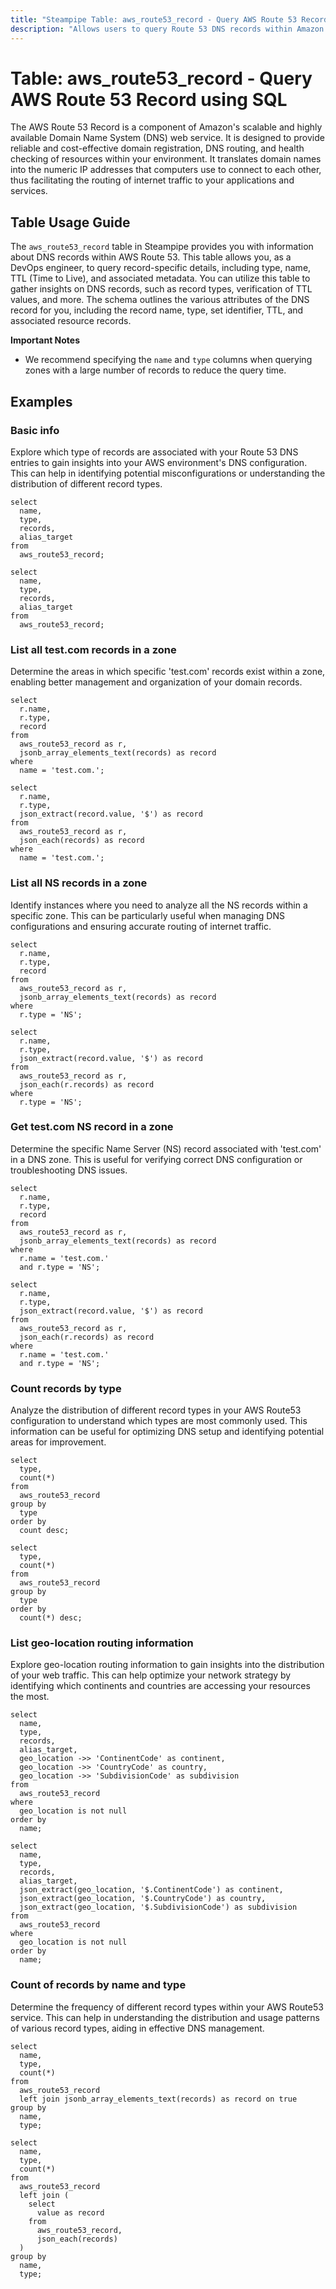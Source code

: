 ```yaml
---
title: "Steampipe Table: aws_route53_record - Query AWS Route 53 Record using SQL"
description: "Allows users to query Route 53 DNS records within Amazon Web Services. The `aws_route53_record` table in Steampipe provides information about DNS records within AWS Route 53. This table allows DevOps engineers to query record-specific details, including type, name, TTL, and associated metadata. Users can utilize this table to gather insights on DNS records, such as record types, verification of TTL values, and more."
---
```


# Table: aws_route53_record - Query AWS Route 53 Record using SQL

The AWS Route 53 Record is a component of Amazon's scalable and highly available Domain Name System (DNS) web service. It is designed to provide reliable and cost-effective domain registration, DNS routing, and health checking of resources within your environment. It translates domain names into the numeric IP addresses that computers use to connect to each other, thus facilitating the routing of internet traffic to your applications and services.

## Table Usage Guide

The `aws_route53_record` table in Steampipe provides you with information about DNS records within AWS Route 53. This table allows you, as a DevOps engineer, to query record-specific details, including type, name, TTL (Time to Live), and associated metadata. You can utilize this table to gather insights on DNS records, such as record types, verification of TTL values, and more. The schema outlines the various attributes of the DNS record for you, including the record name, type, set identifier, TTL, and associated resource records.

**Important Notes**
- We recommend specifying the `name` and `type` columns when querying zones with a large number of records to reduce the query time.

## Examples

### Basic info
Explore which type of records are associated with your Route 53 DNS entries to gain insights into your AWS environment's DNS configuration. This can help in identifying potential misconfigurations or understanding the distribution of different record types.

```sql+postgres
select
  name,
  type,
  records,
  alias_target
from
  aws_route53_record;
```

```sql+sqlite
select
  name,
  type,
  records,
  alias_target
from
  aws_route53_record;
```

### List all test.com records in a zone
Determine the areas in which specific 'test.com' records exist within a zone, enabling better management and organization of your domain records.

```sql+postgres
select
  r.name,
  r.type,
  record
from
  aws_route53_record as r,
  jsonb_array_elements_text(records) as record
where
  name = 'test.com.';
```

```sql+sqlite
select
  r.name,
  r.type,
  json_extract(record.value, '$') as record
from
  aws_route53_record as r,
  json_each(records) as record
where
  name = 'test.com.';
```

### List all NS records in a zone
Identify instances where you need to analyze all the NS records within a specific zone. This can be particularly useful when managing DNS configurations and ensuring accurate routing of internet traffic.

```sql+postgres
select
  r.name,
  r.type,
  record
from
  aws_route53_record as r,
  jsonb_array_elements_text(records) as record
where
  r.type = 'NS';
```

```sql+sqlite
select
  r.name,
  r.type,
  json_extract(record.value, '$') as record
from
  aws_route53_record as r,
  json_each(r.records) as record
where
  r.type = 'NS';
```

### Get test.com NS record in a zone
Determine the specific Name Server (NS) record associated with 'test.com' in a DNS zone. This is useful for verifying correct DNS configuration or troubleshooting DNS issues.

```sql+postgres
select
  r.name,
  r.type,
  record
from
  aws_route53_record as r,
  jsonb_array_elements_text(records) as record
where
  r.name = 'test.com.'
  and r.type = 'NS';
```

```sql+sqlite
select
  r.name,
  r.type,
  json_extract(record.value, '$') as record
from
  aws_route53_record as r,
  json_each(r.records) as record
where
  r.name = 'test.com.'
  and r.type = 'NS';
```

### Count records by type
Analyze the distribution of different record types in your AWS Route53 configuration to understand which types are most commonly used. This information can be useful for optimizing DNS setup and identifying potential areas for improvement.

```sql+postgres
select
  type,
  count(*)
from
  aws_route53_record
group by
  type
order by
  count desc;
```

```sql+sqlite
select
  type,
  count(*)
from
  aws_route53_record
group by
  type
order by
  count(*) desc;
```

### List geo-location routing information
Explore geo-location routing information to gain insights into the distribution of your web traffic. This can help optimize your network strategy by identifying which continents and countries are accessing your resources the most.

```sql+postgres
select
  name,
  type,
  records,
  alias_target,
  geo_location ->> 'ContinentCode' as continent,
  geo_location ->> 'CountryCode' as country,
  geo_location ->> 'SubdivisionCode' as subdivision
from
  aws_route53_record
where
  geo_location is not null
order by
  name;
```

```sql+sqlite
select
  name,
  type,
  records,
  alias_target,
  json_extract(geo_location, '$.ContinentCode') as continent,
  json_extract(geo_location, '$.CountryCode') as country,
  json_extract(geo_location, '$.SubdivisionCode') as subdivision
from
  aws_route53_record
where
  geo_location is not null
order by
  name;
```

### Count of records by name and type
Determine the frequency of different record types within your AWS Route53 service. This can help in understanding the distribution and usage patterns of various record types, aiding in effective DNS management.

```sql+postgres
select
  name,
  type,
  count(*)
from
  aws_route53_record
  left join jsonb_array_elements_text(records) as record on true
group by
  name,
  type;
```

```sql+sqlite
select
  name,
  type,
  count(*)
from
  aws_route53_record
  left join (
    select
      value as record
    from
      aws_route53_record,
      json_each(records)
  )
group by
  name,
  type;
```